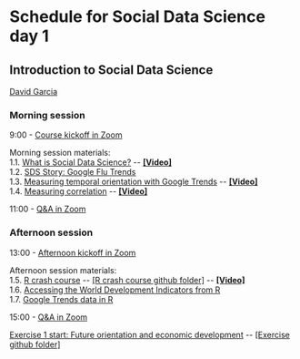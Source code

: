 # Schedule for Social Data Science day 1
## Introduction to Social Data Science

[David Garcia](http://dgarcia.eu)

### Morning session
9:00 - [Course kickoff in Zoom](https://ethz.zoom.us/s/95606086212)

Morning session materials:  
1.1. [What is Social Data Science?](https://dgarcia-eu.github.io/SocialDataScience/1_Introduction/011_IntroductionToSDS/Introduction.html) -- [**[Video]**](https://moodle-app2.let.ethz.ch/pluginfile.php/1045399/mod_resource/content/1/11_IntroductionSDS.mp4)  
1.2. [SDS Story: Google Flu Trends](https://dgarcia-eu.github.io/SocialDataScience/1_Introduction/012_GoogleFluTrends/GoogleFluTrends.html)  
1.3. [Measuring temporal orientation with Google Trends](https://dgarcia-eu.github.io/SocialDataScience/1_Introduction/013_TemporalOrientation/TemporalOrientationGtrends.html) -- [**[Video]**](https://moodle-app2.let.ethz.ch/pluginfile.php/1046067/mod_resource/content/1/12_FOIGtrends.mp4)  
1.4. [Measuring correlation](https://dgarcia-eu.github.io/SocialDataScience/1_Introduction/014_Correlation/MeasuringCorrelation.html) -- [**[Video]**](https://moodle-app2.let.ethz.ch/pluginfile.php/1046308/mod_resource/content/1/13_Correlation.mp4)  

11:00 - [Q&A in Zoom](https://ethz.zoom.us/s/95606086212)

### Afternoon session
13:00 - [Afternoon kickoff in Zoom](https://ethz.zoom.us/s/95606086212)

Afternoon session materials:  
1.5. [R crash course](https://dgarcia-eu.github.io/SocialDataScience/1_Introduction/015_RCrashCourse/RCrashCourse.html) -- [[R crash course github folder]](https://github.com/dgarcia-eu/SocialDataScience/tree/master/1_Introduction/015_RCrashCourse) -- [**[Video]**](https://moodle-app2.let.ethz.ch/pluginfile.php/1046310/mod_resource/content/1/14_RCrashCourse.mp4)  
1.6. [Accessing the World Development Indicators from R](https://dgarcia-eu.github.io/SocialDataScience/1_Introduction/016_WDI/WDI.html)  
1.7. [Google Trends data in R  ](https://dgarcia-eu.github.io/SocialDataScience/1_Introduction/017_gtrendsR/gtrendsR.html)  

15:00 - [Q&A in Zoom](https://ethz.zoom.us/s/95606086212)  

[Exercise 1 start: Future orientation and economic development](https://dgarcia-eu.github.io/SocialDataScience/1_Introduction/018_FOIExercise/GDP_FOI.html) -- [[Exercise github folder]](https://github.com/dgarcia-eu/SocialDataScience/tree/master/1_Introduction/018_FOIExercise)
